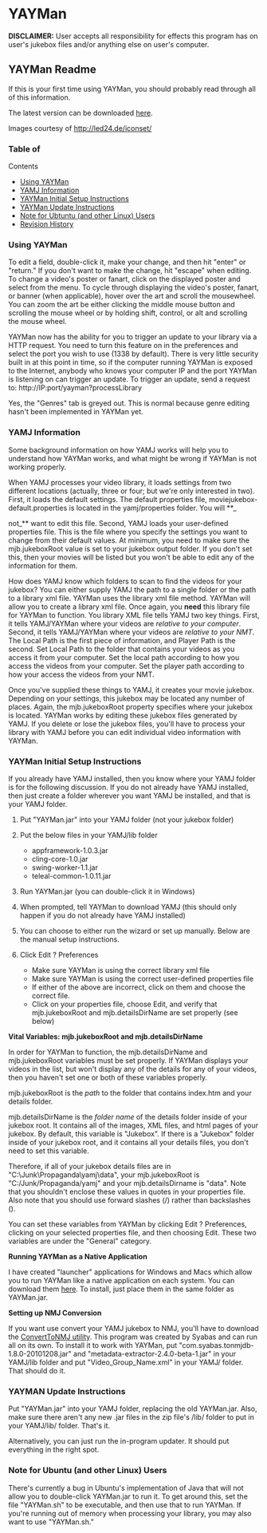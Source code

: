 YAYMan
======

**DISCLAIMER:**
User accepts all responsibility for effects this program has on user's jukebox files and/or anything else on user's computer.

## YAYMan Readme

If this is your first time using YAYMan, you should probably read through all of this information.

The latest version can be downloaded [here](http://code.google.com/p/yayman/downloads/list).

Images courtesy of http://led24.de/iconset/

### Table of
Contents

- [Using YAYMan](#yaymanuse)
- [YAMJ Information](#yamjinfo)
- [YAYMan Initial Setup Instructions](#yaymansetup)
- [YAYMan Update Instructions](#yaymanupdate)
- [Note for Ubtuntu (and other Linux) Users](#linux)
- [Revision History](#revision)

### Using YAYMan

To edit a field, double-click it, make your
change, and then hit "enter" or "return." If you don't want
to make the change, hit "escape" when editing. To change a video's
poster or fanart, click on the displayed poster and select from the menu. To
cycle through displaying the video's poster, fanart, or banner (when
applicable), hover over the art and scroll the mousewheel. You can zoom the art
be either clicking the middle mouse button and scrolling the mouse wheel or by
holding shift, control, or alt and scrolling the mouse wheel.

YAYMan now has the ability for you to
trigger an update to your library via a HTTP request. You need to turn this
feature on in the preferences and select the port you wish to use (1338 by
default). There is very little security built in at this point in time, so if
the computer running YAYMan is exposed to the Internet, anybody who knows your computer
IP and the port YAYMan is listening on can trigger an update. To trigger an
update, send a request to: http://IP:port/yayman?processLibrary

Yes, the "Genres" tab is greyed
out. This is normal because genre editing hasn't been implemented in YAYMan yet.

### YAMJ Information

Some background information on how YAMJ
works will help you to understand how YAYMan works, and what might be wrong if
YAYMan is not working properly.

When YAMJ processes your video library, it
loads settings from two different locations (actually, three or four; but we're
only interested in two). First, it loads the default settings. The default
properties file, moviejukebox-default.properties is located in the
yamj/properties folder. You will **_

not_** want to edit this
file. Second, YAMJ loads your user-defined properties file. This is the file
where you specify the settings you want to change from their default values. At
minimum, you need to make sure the mjb.jukeboxRoot value is set to your jukebox
output folder. If you don't set this, then your movies will be listed but you
won't be able to edit any of the information for them.

How does YAMJ know which folders to scan to
find the videos for your jukebox? You can either supply YAMJ the path to a
single folder or the path to a library xml file. YAYMan uses the library xml
file method. YAYMan will allow you to create a library xml file. Once again,
you **need** this library file for YAYMan to function. You library XML file
tells YAMJ two key things. First, it tells YAMJ/YAYMan where your videos are _relative to your computer_. Second, it
tells YAMJ/YAYMan where your videos are _relative
to your NMT_. The Local Path is the first piece of information, and Player
Path is the second. Set Local Path to the folder that contains your videos as
you access it from your computer. Set the local path according to how you
access the videos from your computer. Set the player path according to how your
access the videos from your NMT.

Once you've supplied these things to YAMJ,
it creates your movie jukebox. Depending on your settings, this jukebox may be
located any number of places. Again, the mjb.jukeboxRoot property specifies
where your jukebox is located. YAYMan works by editing these jukebox files
generated by YAMJ. If you delete or lose the jukebox files, you'll have to
process your library with YAMJ before you can edit individual video information
with YAYMan.

### YAYMan Initial Setup Instructions

If you already have YAMJ installed, then
you know where your YAMJ folder is for the following discussion. If you do not
already have YAMJ installed, then just create a folder wherever you want YAMJ
be installed, and that is your YAMJ folder.

1. Put "YAYMan.jar"
     into your YAMJ folder (not your jukebox folder)
2. Put the below files in your
     YAMJ/lib folder 
    - appframework-1.0.3.jar
    - cling-core-1.0.jar
    - swing-worker-1.1.jar
    - teleal-common-1.0.11.jar

3. Run YAYMan.jar (you can
     double-click it in Windows)
4. When prompted, tell YAYMan
     to download YAMJ (this should only happen if you do not already have YAMJ
     installed)
5. You can choose to either
     run the wizard or set up manually. Below are the manual setup
     instructions.
6. Click Edit ? Preferences 
    - Make
      sure YAYMan is using the correct library xml file
    - Make
      sure YAYMan is using the correct user-defined properties file
    - If
      either of the above are incorrect, click on them and choose the correct
      file.
    - Click
      on your properties file, choose Edit, and verify that mjb.jukeboxRoot and
      mjb.detailsDirName are set properly (see below)

**Vital Variables: mjb.jukeboxRoot and mjb.detailsDirName**

In
order for YAYMan to function, the mjb.detailsDirName and mjb.jukeboxRoot
variables must be set properly. If YAYMan displays your videos in the list, but
won't display any of the details for any of your videos, then you haven't set
one or both of these variables properly.

mjb.jukeboxRoot
is the _path_ to the folder that contains index.htm and your details
folder.

mjb.detailsDirName
is the _folder name_ of the details folder inside of your jukebox root. It
contains all of the images, XML files, and html pages of your jukebox. By
default, this variable is "Jukebox". If there is a
"Jukebox" folder inside of your jukebox root, and it contains all
your details files, you don't need to set this variable.

Therefore,
if all of your jukebox details files are in
"C:\Junk\Propaganda\yamj\data", your mjb.jukeboxRoot is
"C:/Junk/Propaganda/yamj" and your mjb.detailsDirname is
"data". Note that you shouldn't enclose these values in quotes in
your properties file. Also note that you should use forward slashes (/) rather
than backslashes (\).

You
can set these variables from YAYMan by clicking Edit ? Preferences, clicking on
your selected properties file, and then choosing Edit. These two variables are
under the "General" category.

**Running YAYMan as a Native Application**

I
have created "launcher" applications for Windows and Macs which allow
you to run YAYMan like a native application on each system. You can download
them [here](http://code.google.com/p/yayman/downloads/list). To install, just place them in the same
folder as YAYMan.jar.

**Setting up NMJ Conversion**

If
you want use convert your YAMJ jukebox to NMJ, you'll have to download the [ConvertToNMJ utility](http://code.google.com/p/yayman/downloads/list). This program was created by
Syabas and can run all on its own. To install it to work with YAYMan, put
"com.syabas.tonmjdb-1.8.0-20101208.jar" and
"metadata-extractor-2.4.0-beta-1.jar" in your YAMJ/lib folder and put
"Video_Group_Name.xml" in your YAMJ/ folder. That should do it.

### YAYMAN Update Instructions

Put
"YAYMan.jar" into your YAMJ folder, replacing the old YAYMan.jar.
Also, make sure there aren't any new .jar files in the zip file's /lib/ folder
to put in your YAMJ/lib/ folder. That's it.

Alternatively,
you can just run the in-program updater. It should put everything in the right
spot.

### Note for Ubuntu (and other Linux) Users

There's
currently a bug in Ubuntu's implementation of Java that will not allow you to
double-click YAYMan.jar to run it. To get around this, set the file
"YAYMan.sh" to be executable, and then use that to run YAYMan. If
you're running out of memory when processing your library, you may also want to
use "YAYMan.sh."
